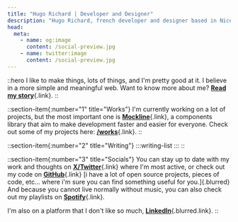 ```yaml
---
title: "Hugo Richard | Developer and Designer"
description: "Hugo Richard, french developer and designer based in Nice."
head:
  meta:
    - name: og:image
      content: /social-preview.jpg
    - name: twitter:image
      content: /social-preview.jpg
---
```


::hero
I like to make things, lots of things, and I'm pretty good at it. I believe in a more simple and meaningful web.
Want to know more about me? [**Read my story**](/about){.link}.
::

::section-item{:number="1" title="Works"}
I'm currently working on a lot of projects, but the most important one is [**Mockline**](https://mockline.dev){.link}, a components library that aim to make development faster and easier for everyone.
Check out some of my projects here: [**/works**](/works){.link}.
::

::section-item{:number="2" title="Writing"}
  :::writing-list
  :::
::

::section-item{:number="3" title="Socials"}
You can stay up to date with my work and thoughts on [**X/Twitter**](https://twitter.com/HugoRCD__){.link} where I'm most active,
or check out my code on [**GitHub**](https://github.com/HugoRCD){.link} [i have a lot of open source projects, pieces of code, etc... where i'm sure you can find something useful for you.]{.blurred}
And because you cannot live normally without music, you can also check out my playlists on [**Spotify**](https://open.spotify.com/user/yuvl0zpp3bpx4hne1ag7huten?si=df7ee2777c0c4fc4){.link}.

I'm also on a platform that I don't like so much, [**LinkedIn**](https://www.linkedin.com/in/hugo-richard-0801/){.blurred.link}.
::
